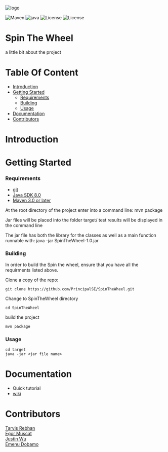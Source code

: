 
![logo](https://projecthelping.org/wp-content/uploads/2017/11/Your-Logo-here.png)

![Maven](https://img.shields.io/badge/maven-v3.0-blue.svg)
![java](https://img.shields.io/badge/Java%20SDK-v8.0-green.svg)
![License](https://img.shields.io/badge/License-MIT-yellow.svg)
![License](https://img.shields.io/badge/Version-v0.0-orange.svg)



# Spin The Wheel
a little bit about the project
</p>


# Table Of Content

* [Introduction](#introduction)
* [Getting Started](#getting-started)
  * [Requirements](#requirements)
  * [Building](#building)
  * [Usage](#usage)
* [Documentation](#documentation)
* [Contributors](#contributors)


# Introduction



# Getting Started

  ### Requirements
  
 * [git](https://git-scm.com/downloads)
 * [Java SDK 8.0](https://www.oracle.com/technetwork/java/javase/downloads/jdk8-downloads-2133151.html)
 * [Maven 3.0 or later](https://maven.apache.org/download.cgi)
  

  
At the root directory of the project enter into a command line: mvn package

Jar files will be placed into the folder target/
test results will be displayed in the command line

The jar file has both the library for the classes as well as a main function runnable with:
java -jar SpinTheWheel-1.0.jar



### Building
In order to build the Spin the wheel, ensure that you have all the requirments listed above.

Clone a copy of the repo:
~~~
git clone https://github.com/PrincipalSE/SpinTheWheel.git
~~~
Change to SpinTheWheel directory
~~~
cd SpinTheWheel
~~~
build the project
~~~
mvn package
~~~


### Usage

~~~
cd target
java -jar <jar file name>
~~~

# Documentation
* Quick tutorial
* [wiki](https://github.com/PrincipalSE/SpinTheWheel/wiki)

 # Contributors

[Tarvis Rebhan](https://github.com/tgolnoft)</br> [Egor Muscat](https://github.com/Jbladevr)</br>[Justin Wu](https://github.com/Hindenburg120583)</br>[Emenu Dobamo](https://github.com/emenuDobamo)


